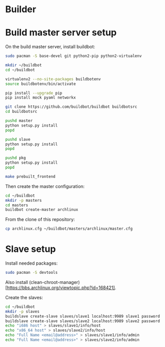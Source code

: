Builder
=======

# Build master server setup

On the build master server, install buildbot:

```sh
sudo pacman -S base-devel git python2-pip python2-virtualenv

mkdir ~/buildbot
cd ~/buildbot

virtualenv2 --no-site-packages buildbotenv
source buildbotenv/bin/activate

pip install --upgrade pip
pip install mock pyaml networkx

git clone https://github.com/buildbot/buildbot buildbotsrc
cd buildbotsrc

pushd master
python setup.py install
popd

pushd slave
python setup.py install
popd

pushd pkg
python setup.py install
popd

make prebuilt_frontend
```

Then create the master configuration:

```sh
cd ~/buildbot
mkdir -p masters
cd masters
buildbot create-master archlinux
```

From the clone of this repository:

```sh
cp archlinux.cfg ~/buildbot/masters/archlinux/master.cfg
```

# Slave setup

Install needed packages:

```sh
sudo pacman -S devtools
```

Also install (clean-chroot-manager)[https://bbs.archlinux.org/viewtopic.php?id=168421].

Create the slaves:

```sh
cd ~/buildbot
mkdir -p slaves
buildslave create-slave slaves/slave1 localhost:9989 slave1 password
buildslave create-slave slaves/slave2 localhost:9989 slave2 password
echo "i686 host" > slaves/slave1/info/host
echo "x86_64 host" > slaves/slave2/info/host
echo "Full Name <email@address>" > slaves/slave1/info/admin
echo "Full Name <email@address>" > slaves/slave2/info/admin
```
